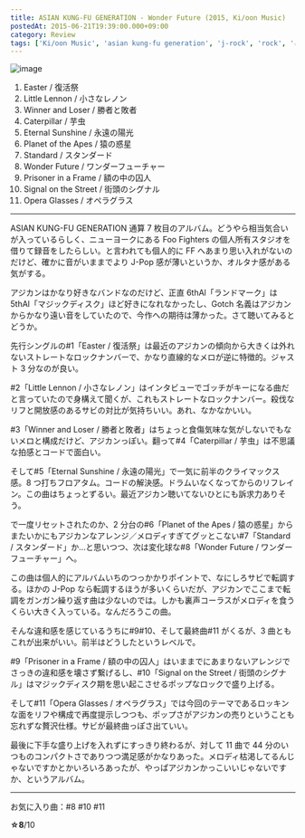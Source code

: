 ```yaml
---
title: ASIAN KUNG-FU GENERATION - Wonder Future (2015, Ki/oon Music)
postedAt: 2015-06-21T19:39:00.000+09:00
category: Review
tags: ['Ki/oon Music', 'asian kung-fu generation', 'j-rock', 'rock', '☆8', '2015']
---
```


![image](/uploads/122071216684_0.jpg)

1. Easter / 復活祭
2. Little Lennon / 小さなレノン
3. Winner and Loser / 勝者と敗者
4. Caterpillar / 芋虫
5. Eternal Sunshine / 永遠の陽光
6. Planet of the Apes / 猿の惑星
7. Standard / スタンダード
8. Wonder Future / ワンダーフューチャー
9. Prisoner in a Frame / 額の中の囚人
10. Signal on the Street / 街頭のシグナル
11. Opera Glasses / オペラグラス

---

ASIAN KUNG-FU GENERATION 通算 7 枚目のアルバム。どうやら相当気合いが入っているらしく、ニューヨークにある Foo Fighters の個人所有スタジオを借りて録音をしたらしい。と言われても個人的に FF へあまり思い入れがないのだけど、確かに音がいままでより J-Pop 感が薄いというか、オルタナ感がある気がする。

アジカンはかなり好きなバンドなのだけど、正直 6thAl「ランドマーク」は 5thAl「マジックディスク」ほど好きになれなかったし、Gotch 名義はアジカンからかなり遠い音をしていたので、今作への期待は薄かった。さて聴いてみるとどうか。

先行シングルの#1「Easter / 復活祭」は最近のアジカンの傾向から大きくは外れないストレートなロックナンバーで、かなり直線的なメロが逆に特徴的。ジャスト 3 分なのが良い。

#2「Little Lennon / 小さなレノン」はインタビューでゴッチがキーになる曲だと言っていたので身構えて聞くが、これもストレートなロックナンバー。殺伐なリフと開放感のあるサビの対比が気持ちいい。あれ、なかなかいい。

#3「Winner and Loser / 勝者と敗者」はちょっと食傷気味な気がしないでもないメロと構成だけど、アジカンっぽい。翻って#4「Caterpillar / 芋虫」は不思議な拍感とコードで面白い。

そして#5「Eternal Sunshine / 永遠の陽光」で一気に前半のクライマックス感。8 つ打ちフロアタム。コードの解決感。ドラムいなくなってからのリフレイン。この曲はちょっとずるい。最近アジカン聴いてないひとにも訴求力ありそう。

で一度リセットされたのか、2 分台の#6「Planet of the Apes / 猿の惑星」からまたいかにもアジカンなアレンジ／メロディすぎてグッとこない#7「Standard / スタンダード」か…と思いつつ、次は変化球な#8「Wonder Future / ワンダーフューチャー」へ。

この曲は個人的にアルバムいちのつっかかりポイントで、なにしろサビで転調する。ほかの J-Pop なら転調するほうが多いくらいだが、アジカンでここまで転調をガンガン繰り返す曲は少ないのでは。しかも裏声コーラスがメロディを食うくらい大きく入っている。なんだろうこの曲。

そんな違和感を感じているうちに#9#10、そして最終曲#11 がくるが、3 曲ともこれが出来がいい。前半はどうしたというレベルで。

#9「Prisoner in a Frame / 額の中の囚人」はいままでにあまりないアレンジでさっきの違和感を壊さず繋げるし、#10「Signal on the Street / 街頭のシグナル」はマジックディスク期を思い起こさせるポップなロックで盛り上げる。

そして#11「Opera Glasses / オペラグラス」では今回のテーマであるロッキンな面をリフや構成で再度提示しつつも、ポップさがアジカンの売りということも忘れずな贅沢仕様。サビが最終曲っぽさ出ていい。

最後に下手な盛り上げを入れずにすっきり終わるが、対して 11 曲で 44 分のいつものコンパクトさでありつつ満足感がかなりあった。メロディ枯渇してるんじゃないですかとかいろいろあったが、やっぱアジカンかっこいいじゃないですか、というアルバム。

---

お気に入り曲：#8 #10 #11

**☆8**/10
